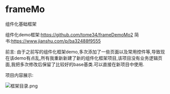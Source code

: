 # frameMo
组件化基础框架

组件化demo框架:https://github.com/tome34/frameDemoMo2 
简书:https://www.jianshu.com/p/ba32488f9555

前言:
  由于之前写的组件化框架demo,多次添加了一些页面以及常用控件等,导致现在该demo有点乱,所有我重新新建了新的组件化框架项目,该项目没有业务逻辑页面,我把多次修改后保留了比较好的base基类.可以直接在新项目中使用.
  

项目内容展示:

![框架目录.png](https://upload-images.jianshu.io/upload_images/4167938-c1ab5a8ccfd1bcfc.png?imageMogr2/auto-orient/strip%7CimageView2/2/w/1240)


